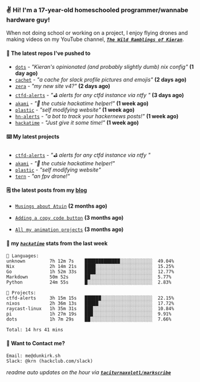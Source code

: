 ### ✌️ Hi! I'm a 17-year-old homeschooled programmer/wannabe hardware guy!

When not doing school or working on a project, I enjoy flying drones and making videos on my YouTube channel, [**_`The Wild Ramblings of Kieran`_**](https://youtube.com/@kieran.rambles).

#### 👷 The latest repos I've pushed to

- [`dots`](https://github.com/taciturnaxolotl/dots) - _"Kieran's opinionated (and probably slightly dumb) nix config"_ **(1 day ago)**
- [`cachet`](https://github.com/taciturnaxolotl/cachet) - _"a cache for slack profile pictures and emojis"_ **(2 days ago)**
- [`zera`](https://github.com/taciturnaxolotl/zera) - _"my new site v4?"_ **(2 days ago)**
- [`ctfd-alerts`](https://github.com/taciturnaxolotl/ctfd-alerts) - _"⛳ alerts for any ctfd instance via ntfy "_ **(3 days ago)**
- [`akami`](https://github.com/taciturnaxolotl/akami) - _"🌷 the cutsie hackatime helper!"_ **(1 week ago)**
- [`plastic`](https://github.com/taciturnaxolotl/plastic) - _"self modifying website"_ **(1 week ago)**
- [`hn-alerts`](https://github.com/taciturnaxolotl/hn-alerts) - _"a bot to track your hackernews posts!"_ **(1 week ago)**
- [`hackatime`](https://github.com/hackclub/hackatime) - _"Just give it some time!"_ **(1 week ago)**

#### ⌨️ My latest projects

- [`ctfd-alerts`](https://github.com/taciturnaxolotl/ctfd-alerts) - _"⛳ alerts for any ctfd instance via ntfy "_
- [`akami`](https://github.com/taciturnaxolotl/akami) - _"🌷 the cutsie hackatime helper!"_
- [`plastic`](https://github.com/taciturnaxolotl/plastic) - _"self modifying website"_
- [`tern`](https://github.com/taciturnaxolotl/tern) - _"an fpv drone!"_

#### 🗒️ the latest posts from my [blog](https://dunkirk.sh)

- [`Musings about Atuin`](https://dunkirk.sh/blog/atuin/) **(2 months ago)**

- [`Adding a copy code button`](https://dunkirk.sh/blog/adding-a-copy-button/) **(3 months ago)**

- [`All my animation projects`](https://dunkirk.sh/blog/my-animations/) **(3 months ago)**



#### 📡 my [_`hackatime`_](https://waka.hackclub.com) stats from the last week

```text
💾 Languages:
unknown         7h 12m 7s    █████████████░░░░░░░░░░░░  49.04%
Nix             2h 14m 21s   ████░░░░░░░░░░░░░░░░░░░░░  15.25%
Go              1h 52m 33s   ████░░░░░░░░░░░░░░░░░░░░░  12.77%
Markdown        50m 52s      ██░░░░░░░░░░░░░░░░░░░░░░░  5.77%
Python          24m 55s      █░░░░░░░░░░░░░░░░░░░░░░░░  2.83%

💼 Projects:
ctfd-alerts     3h 15m 15s   ██████░░░░░░░░░░░░░░░░░░░  22.15%
nixos           2h 36m 13s   █████░░░░░░░░░░░░░░░░░░░░  17.72%
raycast-linux   1h 35m 31s   ███░░░░░░░░░░░░░░░░░░░░░░  10.84%
pi              1h 27m 19s   ███░░░░░░░░░░░░░░░░░░░░░░  9.91%
dots            1h 7m 29s    ██░░░░░░░░░░░░░░░░░░░░░░░  7.66%

Total: 14 hrs 41 mins
```

#### 📮 Want to Contact me?

```text
Email: me@dunkirk.sh
Slack: @krn (hackclub.com/slack)
```

_readme auto updates on the hour via [**`taciturnaxolotl/markscribe`**](https://github.com/taciturnaxolotl/markscribe)_
